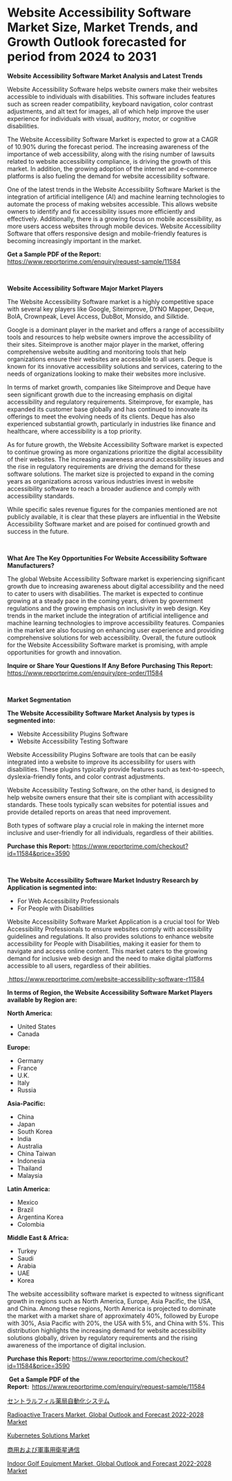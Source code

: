 <p><h1>Website Accessibility Software Market Size, Market Trends, and Growth Outlook forecasted for period from 2024 to 2031</h1></p><p><strong>Website Accessibility Software Market Analysis and Latest Trends</strong></p>
<p><p>Website Accessibility Software helps website owners make their websites accessible to individuals with disabilities. This software includes features such as screen reader compatibility, keyboard navigation, color contrast adjustments, and alt text for images, all of which help improve the user experience for individuals with visual, auditory, motor, or cognitive disabilities.</p><p>The Website Accessibility Software Market is expected to grow at a CAGR of 10.90% during the forecast period. The increasing awareness of the importance of web accessibility, along with the rising number of lawsuits related to website accessibility compliance, is driving the growth of this market. In addition, the growing adoption of the internet and e-commerce platforms is also fueling the demand for website accessibility software.</p><p>One of the latest trends in the Website Accessibility Software Market is the integration of artificial intelligence (AI) and machine learning technologies to automate the process of making websites accessible. This allows website owners to identify and fix accessibility issues more efficiently and effectively. Additionally, there is a growing focus on mobile accessibility, as more users access websites through mobile devices. Website Accessibility Software that offers responsive design and mobile-friendly features is becoming increasingly important in the market.</p></p>
<p><strong>Get a Sample PDF of the Report:&nbsp;</strong> <a href="https://www.reportprime.com/enquiry/request-sample/11584">https://www.reportprime.com/enquiry/request-sample/11584</a></p>
<p>&nbsp;</p>
<p><strong>Website Accessibility Software Major Market Players</strong></p>
<p><p>The Website Accessibility Software market is a highly competitive space with several key players like Google, Siteimprove, DYNO Mapper, Deque, BoIA, Crownpeak, Level Access, DubBot, Monsido, and Silktide. </p><p>Google is a dominant player in the market and offers a range of accessibility tools and resources to help website owners improve the accessibility of their sites. Siteimprove is another major player in the market, offering comprehensive website auditing and monitoring tools that help organizations ensure their websites are accessible to all users. Deque is known for its innovative accessibility solutions and services, catering to the needs of organizations looking to make their websites more inclusive.</p><p>In terms of market growth, companies like Siteimprove and Deque have seen significant growth due to the increasing emphasis on digital accessibility and regulatory requirements. Siteimprove, for example, has expanded its customer base globally and has continued to innovate its offerings to meet the evolving needs of its clients. Deque has also experienced substantial growth, particularly in industries like finance and healthcare, where accessibility is a top priority.</p><p>As for future growth, the Website Accessibility Software market is expected to continue growing as more organizations prioritize the digital accessibility of their websites. The increasing awareness around accessibility issues and the rise in regulatory requirements are driving the demand for these software solutions. The market size is projected to expand in the coming years as organizations across various industries invest in website accessibility software to reach a broader audience and comply with accessibility standards.</p><p>While specific sales revenue figures for the companies mentioned are not publicly available, it is clear that these players are influential in the Website Accessibility Software market and are poised for continued growth and success in the future.</p></p>
<p>&nbsp;</p>
<p><strong>What Are The Key Opportunities For Website Accessibility Software Manufacturers?</strong></p>
<p><p>The global Website Accessibility Software market is experiencing significant growth due to increasing awareness about digital accessibility and the need to cater to users with disabilities. The market is expected to continue growing at a steady pace in the coming years, driven by government regulations and the growing emphasis on inclusivity in web design. Key trends in the market include the integration of artificial intelligence and machine learning technologies to improve accessibility features. Companies in the market are also focusing on enhancing user experience and providing comprehensive solutions for web accessibility. Overall, the future outlook for the Website Accessibility Software market is promising, with ample opportunities for growth and innovation.</p></p>
<p><strong>Inquire or Share Your Questions If Any Before Purchasing This Report:</strong> <a href="https://www.reportprime.com/enquiry/pre-order/11584">https://www.reportprime.com/enquiry/pre-order/11584</a></p>
<p>&nbsp;</p>
<p><strong>Market Segmentation</strong></p>
<p><strong>The Website Accessibility Software Market Analysis by types is segmented into:</strong></p>
<p><ul><li>Website Accessibility Plugins Software</li><li>Website Accessibility Testing Software</li></ul></p>
<p><p>Website Accessibility Plugins Software are tools that can be easily integrated into a website to improve its accessibility for users with disabilities. These plugins typically provide features such as text-to-speech, dyslexia-friendly fonts, and color contrast adjustments.</p><p>Website Accessibility Testing Software, on the other hand, is designed to help website owners ensure that their site is compliant with accessibility standards. These tools typically scan websites for potential issues and provide detailed reports on areas that need improvement.</p><p>Both types of software play a crucial role in making the internet more inclusive and user-friendly for all individuals, regardless of their abilities.</p></p>
<p><strong>Purchase this Report:&nbsp;</strong><a href="https://www.reportprime.com/checkout?id=11584&price=3590">https://www.reportprime.com/checkout?id=11584&price=3590</a></p>
<p>&nbsp;</p>
<p><strong>The Website Accessibility Software Market Industry Research by Application is segmented into:</strong></p>
<p><ul><li>For Web Accessibility Professionals</li><li>For People with Disabilities</li></ul></p>
<p><p>Website Accessibility Software Market Application is a crucial tool for Web Accessibility Professionals to ensure websites comply with accessibility guidelines and regulations. It also provides solutions to enhance website accessibility for People with Disabilities, making it easier for them to navigate and access online content. This market caters to the growing demand for inclusive web design and the need to make digital platforms accessible to all users, regardless of their abilities.</p></p>
<p><a href="https://www.reportprime.com/website-accessibility-software-r11584">&nbsp;https://www.reportprime.com/website-accessibility-software-r11584</a></p>
<p><strong>In terms of Region, the Website Accessibility Software Market Players available by Region are:</strong></p>
<p>
    <p> <strong> North America: </strong>
        <ul>
            <li>United States</li>
            <li>Canada</li>
        </ul>
        </p> 
    <p> <strong> Europe: </strong>
        <ul>
            <li>Germany</li>
            <li>France</li>
            <li>U.K.</li>
            <li>Italy</li>
            <li>Russia</li>
        </ul>
        </p> 
    <p> <strong> Asia-Pacific: </strong>
        <ul>
            <li>China</li>
            <li>Japan</li>
            <li>South Korea</li>
            <li>India</li>
            <li>Australia</li>
            <li>China Taiwan</li>
            <li>Indonesia</li>
            <li>Thailand</li>
            <li>Malaysia</li>
        </ul>
        </p> 
    <p> <strong> Latin America: </strong>
        <ul>
            <li>Mexico</li>
            <li>Brazil</li>
            <li>Argentina Korea</li>
            <li>Colombia</li>
        </ul>
        </p> 
    <p> <strong> Middle East & Africa: </strong>
        <ul>
            <li>Turkey</li>
            <li>Saudi</li>
            <li>Arabia</li>
            <li>UAE</li>
            <li>Korea</li>
        </ul>
    </p>
    </p>
<p><p>The website accessibility software market is expected to witness significant growth in regions such as North America, Europe, Asia Pacific, the USA, and China. Among these regions, North America is projected to dominate the market with a market share of approximately 40%, followed by Europe with 30%, Asia Pacific with 20%, the USA with 5%, and China with 5%. This distribution highlights the increasing demand for website accessibility solutions globally, driven by regulatory requirements and the rising awareness of the importance of digital inclusion.</p></p>
<p><strong>Purchase this Report: </strong><a href="https://www.reportprime.com/checkout?id=11584&price=3590">https://www.reportprime.com/checkout?id=11584&price=3590</a></p>
<p>&nbsp;<strong>Get a Sample PDF of the Report:&nbsp;&nbsp;</strong><a href="https://www.reportprime.com/enquiry/request-sample/11584">https://www.reportprime.com/enquiry/request-sample/11584</a></p>
<p><strong></strong></p>
<p><p><a href="https://medium.com/@shade463/%E3%82%BB%E3%83%B3%E3%83%88%E3%83%A9%E3%83%AB%E3%83%95%E3%82%A3%E3%83%AB%E8%96%AC%E5%B1%80%E8%87%AA%E5%8B%95%E5%8C%96%E3%82%B7%E3%82%B9%E3%83%86%E3%83%A0%E5%B8%82%E5%A0%B4-2024%E5%B9%B4%E3%81%8B%E3%82%892031%E5%B9%B4%E3%81%BE%E3%81%A7%E3%81%AE%E6%A5%AD%E7%95%8C%E5%8B%95%E5%90%91%E3%81%A8%E4%BA%88%E6%B8%AC-e862cff786cf">セントラルフィル薬局自動化システム</a></p><p><a href="https://issuu.com/reportprime-2/docs/radioactive-tracers-market-global-o_66077959c58ead">Radioactive Tracers Market, Global Outlook and Forecast 2022-2028 Market</a></p><p><a href="https://github.com/mahnoor2003/Market-Research-Report-List-6/blob/main/kubernetes-solutions-market.md">Kubernetes Solutions Market</a></p><p><a href="https://medium.com/@kathleencrooks2003/%E6%AC%A1%E3%81%AE%E6%96%87%E7%AB%A0%E3%82%92%E6%97%A5%E6%9C%AC%E8%AA%9E%E3%81%AB%E7%BF%BB%E8%A8%B3%E3%81%97%E3%81%BE%E3%81%99-%E3%82%B0%E3%83%AD%E3%83%BC%E3%83%90%E3%83%AB%E5%95%86%E7%94%A8%E3%81%8A%E3%82%88%E3%81%B3%E8%BB%8D%E7%94%A8%E8%A1%9B%E6%98%9F%E9%80%9A%E4%BF%A1%E5%B8%82%E5%A0%B4%E3%82%BB%E3%82%AF%E3%82%BF%E3%83%BC-%E7%A8%AE%E9%A1%9E-%E7%94%A8%E9%80%94-%E5%B8%82%E5%A0%B4%E3%83%97%E3%83%AC%E3%83%BC%E3%83%A4%E3%83%BC%E3%81%AE%E6%88%A6%E7%95%A5-%E5%9C%B0%E5%9F%9F%E3%81%AE%E6%88%90%E9%95%B7%E8%A6%8B%E9%80%9A%E3%81%97-%E3%81%8A%E3%82%88%E3%81%B3%E5%B0%86%E6%9D%A5%E3%81%AE%E4%BA%88%E6%B8%AC-2024%E5%B9%B4-2031%E5%B9%B4-fdaa01858c36">商用および軍事用衛星通信</a></p><p><a href="https://issuu.com/reportprime-2/docs/indoor-golf-equipment-market-global_2da937c582f605">Indoor Golf Equipment Market, Global Outlook and Forecast 2022-2028 Market</a></p></p>
